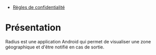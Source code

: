 * [Règles de confidentialité](confidentialité.md)


# Présentation

Radius est une application Android qui permet de visualiser une zone géographique et d'être notifié en cas de sortie.
